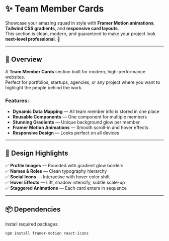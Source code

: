 # ✨ Team Member Cards  

Showcase your amazing squad in style with **Framer Motion animations**, **Tailwind CSS gradients**, and **responsive card layouts**.  
This section is clean, modern, and guaranteed to make your project look **next-level professional**. 🚀  


---

## 🧩 Overview  

A **Team Member Cards** section built for modern, high-performance websites.  
Perfect for portfolios, startups, agencies, or any project where you want to highlight the people behind the work.  

### Features:
- **Dynamic Data Mapping** — All team member info is stored in one place  
- **Reusable Components** — One component for multiple members  
- **Stunning Gradients** — Unique background glow per member  
- **Framer Motion Animations** — Smooth scroll-in and hover effects  
- **Responsive Design** — Looks perfect on all devices  

---

## 🎨 Design Highlights  

✅ **Profile Images** — Rounded with gradient glow borders  
✅ **Names & Roles** — Clean typography hierarchy  
✅ **Social Icons** — Interactive with hover color shift  
✅ **Hover Effects** — Lift, shadow intensify, subtle scale-up  
✅ **Staggered Animations** — Each card enters in sequence  

---

## 📦 Dependencies  

Install required packages:  
```bash
npm install framer-motion react-icons
